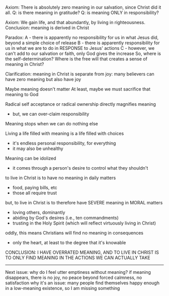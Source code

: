 
Axiom: There is absolutely zero meaning in our salvation, since Christ did it all.
Q: is there meaning in gratitude?
Q: is meaning ONLY in responsibility?


Axiom: We gain life, and that abundantly, by living in righteousness.
Conclusion: meaning is derived in Christ

Paradox:
    A - there is apparently no responsibility for us in what Jesus did, beyond a simple choice of release
    B - there is apparently responsibility for us in what we are to do in RESPONSE to Jesus' actions
    C - however, we can't add to our salvation or faith, only God gives the increase
So, where is the self-determination? Where is the free will that creates a sense of meaning in Christ?

Clarification: meaning in Christ is separate from joy: many believers can have zero meaning but also have joy

Maybe meaning doesn't matter
  At least, maybe we must sacrifice that meaning to God

Radical self acceptance or radical ownership directly magnifies meaning
- but, we can over-claim responsibility

Meaning stops when we can do nothing else

Living a life filled with meaning is a life filled with choices
- it's endless personal responsibility, for everything
- it may also be unhealthy

Meaning can be idolized
- it comes through a person's desire to control what they shouldn't

to live in Christ is to have no meaning in daily matters
- food, paying bills, etc
- those all require trust

but, to live in Christ is to therefore have SEVERE meaning in MORAL matters
- loving others, dominantly
- abiding by God's desires (i.e., ten commandments)
- trusting in the Holy Spirit (which will reflect virtuously living in Christ)

oddly, this means Christians will find no meaning in consequences
- only the heart, at least to the degree that it's knowable

CONCLUSION: I HAVE OVERRATED MEANING, AND TO LIVE IN CHRIST IS TO ONLY FIND MEANING IN THE ACTIONS WE CAN ACTUALLY TAKE

---

Next issue: why do I feel utter emptiness without meaning? if meaning disappears, there is no joy, no peace beyond forced calmness, no satisfaction
why it's an issue: many people find themselves happy enough in a low-meaning existence, so I am missing something
